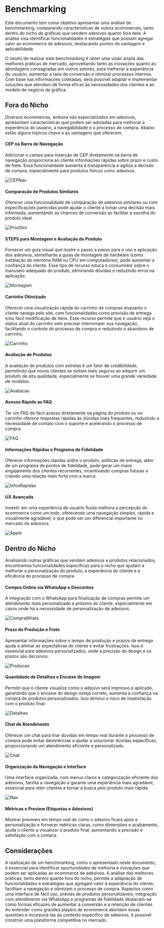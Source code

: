 # Benchmarking

Este documento tem como objetivo apresentar uma análise de benchmarking, comparando características de outros ecommerces, tanto dentro do nicho de gráficas que vendem adesivos quanto fora dele. A análise visa identificar funcionalidades e estratégias que possam agregar valor ao ecommerce de adesivos, destacando pontos de vantagem e aplicabilidade.

O intuito de realizar este benchmarking é obter uma visão ampla das melhores práticas de mercado, aproveitando tanto as inovações quanto as abordagens consagradas em outros setores, para melhorar a experiência do usuário, aumentar a taxa de conversão e otimizar processos internos. Com base nas informações coletadas, será possível adaptar e implementar soluções que atendam de forma eficaz às necessidades dos clientes e ao modelo de negócio da gráfica.

## Fora do Nicho

Diversos ecommerces, embora não especializados em adesivos, apresentam características que podem ser adotadas para melhorar a experiência do usuário, a navegabilidade e o processo de compra. Abaixo estão alguns tópicos chave e as vantagens que oferecem.

#### CEP na Barra de Navegação
Adicionar o campo para inserção de CEP diretamente na barra de navegação proporciona ao cliente informações rápidas sobre prazo e custo de frete. Essa funcionalidade aumenta a transparência e agiliza a decisão de compra, especialmente para produtos físicos como adesivos.

![CEPNav](../static/img/CEPNav.png)

#### Comparação de Produtos Similares
Oferecer uma funcionalidade de comparação de adesivos similares ou com especificações parecidas pode ajudar o cliente a tomar uma decisão mais informada, aumentando as chances de conversão ao facilitar a escolha do produto ideal.

![ProdSim](../static/img/ProdSim.png)

#### STEPS para Montagem e Avaliação do Produto
Fornecer um guia visual que ilustre o passo a passo para o uso e aplicação dos adesivos, semelhante a guias de montagem de hardware (como instalação de memória RAM ou CPU em computadores), pode aumentar a confiança do cliente. Esse tipo de recurso educa o consumidor sobre o manuseio adequado do produto, eliminando dúvidas e reduzindo erros na aplicação. 

![Montagem](../static/img/Montagem.png)

#### Carrinho Otimizado
Oferecer uma visualização rápida do carrinho de compras enquanto o cliente navega pelo site, com funcionalidades como previsão de entrega e/ou fácil modificação de itens. Esse recurso permite que o usuário veja o status atual do carrinho sem precisar interromper sua navegação, facilitando o controle do processo de compra e reduzindo o abandono de carrinho.

![Carrinho](../static/img/Carrinho.png)

#### Avaliação de Produtos
A avaliação de produtos com estrelas é um fator de credibilidade, permitindo que novos clientes se sintam mais seguros ao adquirir um produto de alta qualidade, especialmente se houver uma grande variedade de modelos.

![Avaliacao](../static/img/Avaliacao.png)

#### Acesso Rápido ao FAQ
Ter um FAQ de fácil acesso diretamente na página do produto ou no carrinho oferece respostas rápidas às dúvidas mais frequentes, reduzindo a necessidade de contato com o suporte e acelerando o processo de compra.

![FAQ](../static/img/FAQ.png)

#### Informações Rápidas e Programa de Fidelidade
Oferecer informações rápidas sobre o produto, políticas de entrega, além de um programa de pontos de fidelidade, pode gerar um maior engajamento dos clientes recorrentes, incentivando compras futuras e criando uma relação mais forte com a marca.

![InfosRapidas](../static/img/InfosRapidas.png)

#### UX Avançada
Investir em uma experiência de usuário fluida melhora a percepção do ecommerce como um todo, oferecendo uma navegação simples, rápida e visualmente agradável, o que pode ser um diferencial importante no mercado de adesivos.

![Apple](../static/img/Apple.png)

## Dentro do Nicho

Analisando outras gráficas que vendem adesivos e produtos relacionados, encontramos funcionalidades específicas para o nicho que ajudam a melhorar a personalização do produto, a experiência do cliente e a eficiência do processo de compra.

#### Compra Online via WhatsApp e Descontos
A integração com o WhatsApp para finalização de compras permite um atendimento mais personalizado e próximo ao cliente, especialmente em casos onde há a necessidade de personalização de adesivos.

![CompraWhats](../static/img/CompraWhats.png)

#### Prazo de Produção e Frete
Apresentar informações sobre o tempo de produção e prazos de entrega ajuda a alinhar as expectativas do cliente e evitar frustrações. Isso é essencial para adesivos personalizados, onde a precisão do design e os prazos são decisivos.

![Producao](../static/img/Producao.png)

#### Quantidade de Detalhes e Encaixe de Imagem 
Permitir que o cliente visualize como o adesivo será impresso e aplicado, garantindo que o encaixe do design esteja correto, aumenta a confiança na compra de produtos personalizados. Isso diminui o risco de insatisfação com o produto final.

![Detalhes](../static/img/Detalhes.png)

#### Chat de Atendimento
Oferecer um chat para tirar dúvidas em tempo real durante o processo de compra pode evitar desistências e ajudar a solucionar dúvidas específicas, proporcionando um atendimento eficiente e personalizado.

![Chat](../static/img/Chat.png)

#### Organização da Navegação e Interface
Uma interface organizada, com menus claros e categorização eficiente dos adesivos, facilita a navegação e garante uma experiência mais agradável, essencial para reter clientes e tornar a busca pelo produto mais rápida.

![Nav](../static/img/Nav.png)

#### Métricas e Preview (Etiquetas e Adesivos)
Mostrar previews em tempo real de como o adesivo ficará após a personalização e fornecer métricas claras, como dimensões e acabamento, ajuda o cliente a visualizar o produto final, aumentando a precisão e satisfação com a compra.

## Considerações

A realização de um benchmarking, como o apresentado neste documento, é essencial para identificar oportunidades de melhoria e inovações que podem ser aplicadas ao ecommerce de adesivos. A análise das melhores práticas, tanto dentro quanto fora do nicho, permite a adaptação de funcionalidades e estratégias que agregam valor à experiência do cliente, facilitam a navegação e otimizam o processo de compra. Aspectos como uma interface de fácil uso, prévias de produtos personalizáveis, integração com atendimento via WhatsApp e programas de fidelidade destacam-se como formas eficazes de aumentar a conversão e a retenção de clientes. Ao entender como grandes players de ecommerce abordam essas questões e incorporá-las ao contexto específico de adesivos, é possível construir uma plataforma competitiva no mercado.
